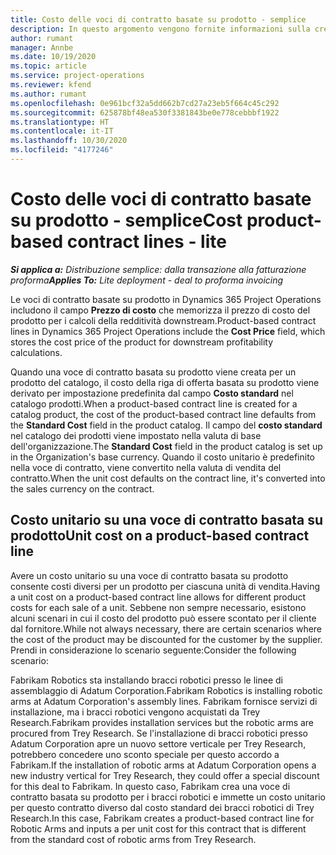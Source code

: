 ```yaml
---
title: Costo delle voci di contratto basate su prodotto - semplice
description: In questo argomento vengono fornite informazioni sulla creazione
author: rumant
manager: Annbe
ms.date: 10/19/2020
ms.topic: article
ms.service: project-operations
ms.reviewer: kfend
ms.author: rumant
ms.openlocfilehash: 0e961bcf32a5dd662b7cd27a23eb5f664c45c292
ms.sourcegitcommit: 625878bf48ea530f3381843be0e778cebbbf1922
ms.translationtype: HT
ms.contentlocale: it-IT
ms.lasthandoff: 10/30/2020
ms.locfileid: "4177246"
---
```

# <a name="cost-product-based-contract-lines---lite"></a><span data-ttu-id="8e87f-103">Costo delle voci di contratto basate su prodotto - semplice</span><span class="sxs-lookup"><span data-stu-id="8e87f-103">Cost product-based contract lines - lite</span></span>

<span data-ttu-id="8e87f-104">_**Si applica a:** Distribuzione semplice: dalla transazione alla fatturazione proforma_</span><span class="sxs-lookup"><span data-stu-id="8e87f-104">_**Applies To:** Lite deployment - deal to proforma invoicing_</span></span>


<span data-ttu-id="8e87f-105">Le voci di contratto basate su prodotto in Dynamics 365 Project Operations includono il campo **Prezzo di costo** che memorizza il prezzo di costo del prodotto per i calcoli della redditività downstream.</span><span class="sxs-lookup"><span data-stu-id="8e87f-105">Product-based contract lines in Dynamics 365 Project Operations include the **Cost Price** field, which stores the cost price of the product for downstream profitability calculations.</span></span>

<span data-ttu-id="8e87f-106">Quando una voce di contratto basata su prodotto viene creata per un prodotto del catalogo, il costo della riga di offerta basata su prodotto viene derivato per impostazione predefinita dal campo **Costo standard** nel catalogo prodotti.</span><span class="sxs-lookup"><span data-stu-id="8e87f-106">When a product-based contract line is created for a catalog product, the cost of the product-based contract line defaults from the **Standard Cost** field in the product catalog.</span></span> <span data-ttu-id="8e87f-107">Il campo del **costo standard** nel catalogo dei prodotti viene impostato nella valuta di base dell'organizzazione.</span><span class="sxs-lookup"><span data-stu-id="8e87f-107">The **Standard Cost** field in the product catalog is set up in the Organization's base currency.</span></span> <span data-ttu-id="8e87f-108">Quando il costo unitario è predefinito nella voce di contratto, viene convertito nella valuta di vendita del contratto.</span><span class="sxs-lookup"><span data-stu-id="8e87f-108">When the unit cost defaults on the contract line, it's converted into the sales currency on the contract.</span></span>

## <a name="unit-cost-on-a-product-based-contract-line"></a><span data-ttu-id="8e87f-109">Costo unitario su una voce di contratto basata su prodotto</span><span class="sxs-lookup"><span data-stu-id="8e87f-109">Unit cost on a product-based contract line</span></span>

<span data-ttu-id="8e87f-110">Avere un costo unitario su una voce di contratto basata su prodotto consente costi diversi per un prodotto per ciascuna unità di vendita.</span><span class="sxs-lookup"><span data-stu-id="8e87f-110">Having a unit cost on a product-based contract line allows for different product costs for each sale of a unit.</span></span> <span data-ttu-id="8e87f-111">Sebbene non sempre necessario, esistono alcuni scenari in cui il costo del prodotto può essere scontato per il cliente dal fornitore.</span><span class="sxs-lookup"><span data-stu-id="8e87f-111">While not always necessary, there are certain scenarios where the cost of the product may be discounted for the customer by the supplier.</span></span> <span data-ttu-id="8e87f-112">Prendi in considerazione lo scenario seguente:</span><span class="sxs-lookup"><span data-stu-id="8e87f-112">Consider the following scenario:</span></span>

<span data-ttu-id="8e87f-113">Fabrikam Robotics sta installando bracci robotici presso le linee di assemblaggio di Adatum Corporation.</span><span class="sxs-lookup"><span data-stu-id="8e87f-113">Fabrikam Robotics is installing robotic arms at Adatum Corporation's assembly lines.</span></span> <span data-ttu-id="8e87f-114">Fabrikam fornisce servizi di installazione, ma i bracci robotici vengono acquistati da Trey Research.</span><span class="sxs-lookup"><span data-stu-id="8e87f-114">Fabrikam provides installation services but the robotic arms are procured from Trey Research.</span></span> <span data-ttu-id="8e87f-115">Se l'installazione di bracci robotici presso Adatum Corporation apre un nuovo settore verticale per Trey Research, potrebbero concedere uno sconto speciale per questo accordo a Fabrikam.</span><span class="sxs-lookup"><span data-stu-id="8e87f-115">If the installation of robotic arms at Adatum Corporation opens a new industry vertical for Trey Research, they could offer a special discount for this deal to Fabrikam.</span></span> <span data-ttu-id="8e87f-116">In questo caso, Fabrikam crea una voce di contratto basata su prodotto per i bracci robotici e immette un costo unitario per questo contratto diverso dal costo standard dei bracci robotici di Trey Research.</span><span class="sxs-lookup"><span data-stu-id="8e87f-116">In this case, Fabrikam creates a product-based contract line for Robotic Arms and inputs a per unit cost for this contract that is different from the standard cost of robotic arms from Trey Research.</span></span>
